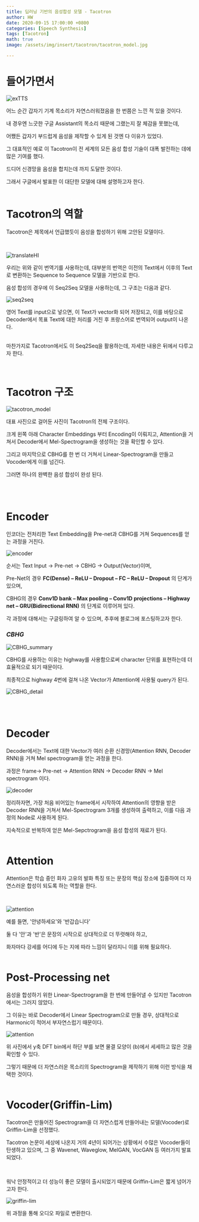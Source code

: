 ```yaml
---
title: 딥러닝 기반의 음성합성 모델 - Tacotron
author: HW
date: 2020-09-15 17:00:00 +0800
categories: [Speech Synthesis]
tags: [Tacotron]
math: true
image: /assets/img/insert/tacotron/tacotron_model.jpg

---
```




# **들어가면서**

![exTTS](/assets/img/insert/tacotron/taco.jpg)

어느 순간 갑자기 기계 목소리가 자연스러워졌음을 한 번쯤은 느낀 적 있을 것이다. <br/>

내 경우엔 느긋한 구글 Assistant의 목소리 때문에 그랬는지 잘 체감을 못했는데,

어쨌든 갑자기 부드럽게 음성을 제작할 수 있게 된 것엔 다 이유가 있었다. <br/>

그 대표적인 예로 이 Tacotron이 전 세계의 모든 음성 합성 기술이 대폭 발전하는 데에 많은 기여를 했다.

드디어 신경망을 음성을 합치는데 까지 도달한 것이다.

그래서 구글에서 발표한 이 대단한 모델에 대해 설명하고자 한다.<br/><br/>





# Tacotron의 역할

Tacotron은 제목에서 언급했듯이 음성을 합성하기 위해 고안된 모델이다.<br/>

<br>

![translateHI](/assets/img/insert/tacotron/translateHI.png)

우리는 위와 같이 번역기를 사용하는데, 대부분의 번역은 이전의 Text에서 이후의 Text로 변환하는 Sequence to Sequence 모델을 기반으로 한다.<br>

음성 합성의 경우에 이 Seq2Seq 모델을 사용하는데,  그 구조는 다음과 같다.

![seq2seq](/assets/img/insert/tacotron/seq2seq.png)

영어 Text를 input으로 넣으면, 이 Text가 vector화 되어 저장되고, 이를 바탕으로 Decoder에서 목표 Text에 대한 처리를 거친 후 프랑스어로 번역되어 output이 나온다.<br><br>

마찬가지로 Tacotron에서도 이 Seq2Seq을 활용하는데, 자세한 내용은 뒤에서 다루고자 한다. <br/><br/><br/>



# Tacotron 구조

![tacotron_model](/assets/img/insert/tacotron/tacotron_model.jpg)

대표 사진으로 걸어둔 사진이 Tacotron의 전체 구조이다.<br>

크게 왼쪽 아래 Character Embeddings 부터 Encoding이 이뤄지고, Attention을 거쳐서 Decoder에서 Mel-Spectrogram을 생성하는 것을 확인할 수 있다. <br>

그리고 마지막으로 CBHG를 한 번 더  거쳐서 Linear-Spectrogram을 만들고 Vocoder에게 이를 넘긴다.

그러면 하나의 완벽한 음성 합성이 완성 된다.

<br/><br/>



# Encoder

인코더는 전처리한 Text Embedding을 Pre-net과 CBHG를 거쳐 Sequences를 얻는 과정을 거친다.

![encoder](/assets/img/insert/tacotron/encoder.png)

순서는 Text Input -> Pre-net -> CBHG -> Output(Vector)이며, 

Pre-Net의 경우 **FC(Dense) – ReLU – Dropout – FC – ReLU – Dropout** 의 단계가 있으며,

CBHG의 경우  **Conv1D bank – Max pooling – Conv1D projections – Highway net – GRU(Bidirectional RNN)** 의 단계로 이루어져 있다. 

각 과정에 대해서는 구글링하여 알 수 있으며, 추후에 블로그에 포스팅하고자 한다.  <br>  

### ***CBHG***

![CBHG_summary](/assets/img/insert/tacotron/CBHG_summary.png)

CBHG를 사용하는 이유는 highway를 사용함으로써 character 단위를 표현하는데 더 효율적으로 되기 때문이다.<br>

최종적으로 highway 4번에 걸쳐 나온 Vector가 Attention에 사용될 query가 된다.

![CBHG_detail](/assets/img/insert/CBHG_detail.png)

<br>

<br>



# Decoder

Decoder에서는 Text에 대한 Vector가 여러 순환 신경망(Attention RNN, Decoder RNN)을 거쳐 Mel spectrogram을 얻는 과정을 한다.<br>

과정은 <GO> frame-> Pre-net -> Attention RNN -> Decoder RNN -> Mel spectrogram 이다.

![decoder](/assets/img/insert/tacotron/decoder.png)

정리하자면, 가장 처음 비어있는 <GO> frame에서 시작하여 Attention의 영향을 받은 Decoder RNN을 거쳐서 Mel-Spectrogram 3개를 생성하여 출력하고, 이를 다음 과정의 Node로 사용하게 된다.<br>

지속적으로 반복하여 얻은 Mel-Sepctrogram을 음성 합성의 재료가 된다.<br><br>



# Attention

Attention은 학습 중인 화자 고유의 발화 특징 또는 문장의 핵심 장소에 집중하여 더 자연스러운 합성이 되도록 하는 역할을 한다.<br>

<br>

![attention](/assets/img/insert/tacotron/attention.png)

예를 들면, '안녕하세요'와 '반갑습니다'

둘 다 '안'과 '반'은 문장의 시작으로 상대적으로 더 뚜렷해야 하고, 

화자마다 강세를 어디에 두는 지에 따라 느낌이 달라지니 이를 위해 필요하다.<br><br>



# Post-Processing net

음성을 합성하기 위한 Linear-Spectrogram을 한 번에 만들어낼 수 있지만 Tacotron에서는 그러지 않았다.

그 이유는 바로 Decoder에서 Linear Spectrogram으로 만들 경우, 상대적으로 Harmonic이 적어서 부자연스럽기 때문이다.

![attention](/assets/img/insert/tacotron/attention.png)

위 사진에서 y축 DFT bin에서 하단 부를 보면  물결 모양이 (b)에서 세세하고 많은 것을 확인할 수 있다.

그렇기 때문에 더 자연스러운 목소리의 Spectrogram을 제작하기 위해 이런 방식을 채택한 것이다.<br><br>



 

# Vocoder(Griffin-Lim)

Tacotron은 만들어진 Spectrogram을 더 자연스럽게 만들어내는 모델(Vocoder)로 Griffin-Lim을 선정했다.

Tacotron 논문이 세상에 나온지 거의 4년이 되어가는 상황에서 수많은 Vocoder들이 탄생하고 있으며, 그 중 Wavenet, Waveglow, MelGAN, VocGAN 등 여러가지 발표되었다. <br>

<br>

워낙 안정적이고 더 성능이 좋은 모델이 출시되었기 때문에 Griffin-Lim은 짧게 넘어가고자 한다.

![griffin-lim](/assets/img/insert/tacotron/griffin-lim.png)

위 과정을 통해 오디오 파일로 변환한다.

